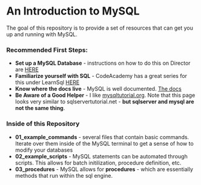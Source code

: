# An Introduction to MySQL

The goal of this repository is to provide a set of resources that can get you up and running with MySQL.

### Recommended First Steps:

- **Set up a MySQL Database** - instructions on how to do this on Director are [HERE](https://www.youtube.com/watch?v=PxzMkgcQnEI)
- **Familiarize yourself with SQL** - CodeAcademy has a great series for this under LearnSql [HERE](https://www.codecademy.com/learn/learn-sql#)
- **Know where the docs live** - MySQL is well documented. [The docs](https://dev.mysql.com/doc/refman/8.0/en/)
- **Be Aware of a Good Helper** - I like [mysqltutorial.org](https://www.mysqltutorial.org/getting-started-with-mysql/). Note that this page looks very similar to sqlservertutorial.net - __but sqlserver and mysql are not the same thing__.

### Inside of this Repository

- **01_example_commands** - several files that contain basic commands. Iterate over them inside of the MySQL terminal to get a sense of how to modify your databases
- **02_example_scripts** - MySQL statements can be automated through scripts. This allows for batch initilization, procedure definition, etc. 
- **03_procedures** - MySQL allows for **procedures** - which are essentially methods that run within the sql engine.
